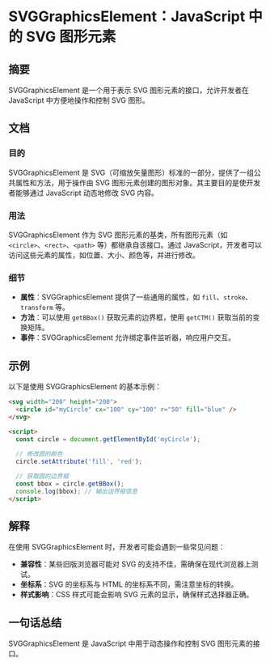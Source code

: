 <!--
Meta Description: # SVGGraphicsElement：JavaScript 中的 SVG 图形元素 ## 摘要 SVGGraphicsElement 是一个用于表示 SVG 图形元素的接口，允许开发者在 JavaScript 中方便地操作和控制 SVG 图形。 ## 文档 ### 目的 SVGGraphicsE...
Meta Keywords: svg, svggraphicselement, javascript, circle, fill
-->

# SVGGraphicsElement：JavaScript 中的 SVG 图形元素

## 摘要
SVGGraphicsElement 是一个用于表示 SVG 图形元素的接口，允许开发者在 JavaScript 中方便地操作和控制 SVG 图形。

## 文档
### 目的
SVGGraphicsElement 是 SVG（可缩放矢量图形）标准的一部分，提供了一组公共属性和方法，用于操作由 SVG 图形元素创建的图形对象。其主要目的是使开发者能够通过 JavaScript 动态地修改 SVG 内容。

### 用法
SVGGraphicsElement 作为 SVG 图形元素的基类，所有图形元素（如 `<circle>`、`<rect>`、`<path>` 等）都继承自该接口。通过 JavaScript，开发者可以访问这些元素的属性，如位置、大小、颜色等，并进行修改。

### 细节
- **属性**：SVGGraphicsElement 提供了一些通用的属性，如 `fill`、`stroke`、`transform` 等。
- **方法**：可以使用 `getBBox()` 获取元素的边界框，使用 `getCTM()` 获取当前的变换矩阵。
- **事件**：SVGGraphicsElement 允许绑定事件监听器，响应用户交互。

## 示例
以下是使用 SVGGraphicsElement 的基本示例：

```html
<svg width="200" height="200">
  <circle id="myCircle" cx="100" cy="100" r="50" fill="blue" />
</svg>

<script>
  const circle = document.getElementById('myCircle');
  
  // 修改圆的颜色
  circle.setAttribute('fill', 'red');

  // 获取圆的边界框
  const bbox = circle.getBBox();
  console.log(bbox); // 输出边界框信息
</script>
```

## 解释
在使用 SVGGraphicsElement 时，开发者可能会遇到一些常见问题：
- **兼容性**：某些旧版浏览器可能对 SVG 的支持不佳，需确保在现代浏览器上测试。
- **坐标系**：SVG 的坐标系与 HTML 的坐标系不同，需注意坐标的转换。
- **样式影响**：CSS 样式可能会影响 SVG 元素的显示，确保样式选择器正确。

## 一句话总结
SVGGraphicsElement 是 JavaScript 中用于动态操作和控制 SVG 图形元素的接口。